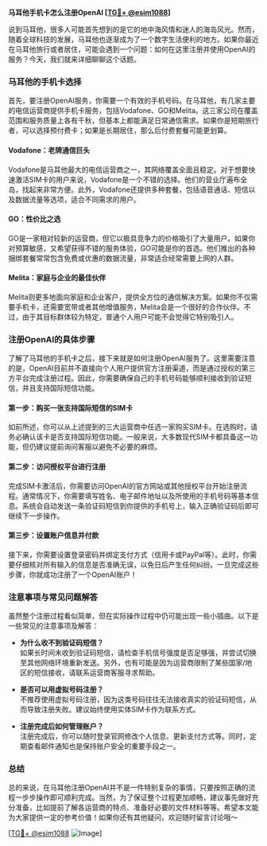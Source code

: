 **马耳他手机卡怎么注册OpenAI [[TG💪+ @esim1088](https://t.me/s/esim1088)]**

说到马耳他，很多人可能首先想到的是它的地中海风情和迷人的海岛风光。然而，随着全球科技的发展，马耳他也逐渐成为了一个数字生活便利的地方。如果你最近在马耳他旅行或者居住，可能会遇到一个问题：如何在这里注册并使用OpenAI的服务？今天，我们就来详细聊聊这个话题。

### 马耳他的手机卡选择

首先，要注册OpenAI服务，你需要一个有效的手机号码。在马耳他，有几家主要的电信运营商提供手机卡服务，包括Vodafone、GO和Melita。这三家公司在覆盖范围和服务质量上各有千秋，但基本上都能满足日常通信需求。如果你是短期旅行者，可以选择预付费卡；如果是长期居住，那么后付费套餐可能更划算。

#### Vodafone：老牌通信巨头

Vodafone是马耳他最大的电信运营商之一，其网络覆盖全面且稳定。对于想要快速激活SIM卡的用户来说，Vodafone是一个不错的选择。他们的营业厅遍布全岛，找起来非常方便。此外，Vodafone还提供多种套餐，包括语音通话、短信以及数据流量等选项，适合不同需求的用户。

#### GO：性价比之选

GO是一家相对较新的运营商，但它以极具竞争力的价格吸引了大量用户。如果你对预算敏感，又希望获得不错的服务体验，GO可能是你的首选。他们推出的各种捆绑套餐常常包含免费或优惠的数据流量，非常适合经常需要上网的人群。

#### Melita：家庭与企业的最佳伙伴

Melita则更多地面向家庭和企业客户，提供全方位的通信解决方案。如果你不仅需要手机卡，还需要宽带或者其他增值服务，Melita会是一个很好的合作伙伴。不过，由于其目标群体较为特定，普通个人用户可能不会觉得它特别吸引人。

### 注册OpenAI的具体步骤

了解了马耳他的手机卡之后，接下来就是如何注册OpenAI服务了。这里需要注意的是，OpenAI目前并不直接向个人用户提供官方注册渠道，而是通过授权的第三方平台完成注册过程。因此，你需要确保自己的手机号码能够顺利接收到验证短信，并且支持国际短信功能。

#### 第一步：购买一张支持国际短信的SIM卡

如前所述，你可以从上述提到的三大运营商中任选一家购买SIM卡。在选购时，请务必确认该卡是否支持国际短信功能。一般来说，大多数现代SIM卡都具备这一功能，但仍建议提前询问客服以避免不必要的麻烦。

#### 第二步：访问授权平台进行注册

完成SIM卡激活后，你需要访问OpenAI的官方网站或其他授权平台开始注册流程。通常情况下，你需要填写姓名、电子邮件地址以及所使用的手机号码等基本信息。系统会自动发送一条验证码短信到你提供的手机号上，输入正确验证码后即可继续下一步操作。

#### 第三步：设置账户信息并付款

接下来，你需要设置登录密码并绑定支付方式（信用卡或PayPal等）。此时，你需要仔细核对所有输入的信息是否准确无误，以免日后产生任何纠纷。一旦完成这些步骤，你就成功注册了一个OpenAI账户！

### 注意事项与常见问题解答

虽然整个注册过程看似简单，但在实际操作过程中仍可能出现一些小插曲。以下是一些常见的注意事项及解答：

- **为什么收不到验证码短信？**  
  如果长时间未收到验证码短信，请检查手机信号强度是否足够强，并尝试切换至其他网络环境重新发送。另外，也有可能是因为运营商限制了某些国家/地区的短信接收，请联系运营商客服寻求帮助。
  
- **是否可以用虚拟号码注册？**  
  不推荐使用虚拟号码注册，因为这类号码往往无法接收真实的验证码短信，从而导致注册失败。建议始终使用实体SIM卡作为联系方式。

- **注册完成后如何管理账户？**  
  注册完成后，你可以随时登录官网修改个人信息、更新支付方式等。同时，定期查看邮件通知也是保持账户安全的重要手段之一。

### 总结

总的来说，在马耳他注册OpenAI并不是一件特别复杂的事情，只要按照正确的流程一步步操作即可顺利完成。当然，为了保证整个过程更加顺畅，建议事先做好充分准备，比如提前了解各运营商的特点、准备好必要的文件材料等等。希望本文能为大家提供一定的参考价值！如果你还有其他疑问，欢迎随时留言讨论哦～

[[TG💪+ @esim1088](https://t.me/s/esim1088) ![Image](https://i.postimg.cc/4NQfJmqS/Snipaste-2025-05-13-00-14-12.png)]